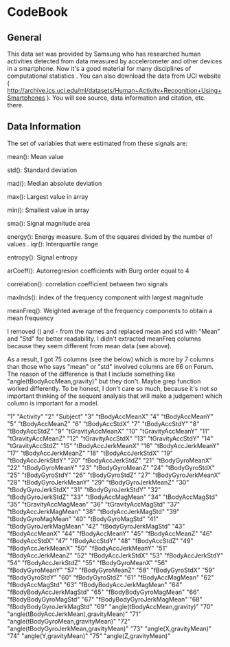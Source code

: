 CodeBook
===========
General
---------
This data set was provided by Samsung who has researched human activities detected from data measured by accelerometer and other devices in a smartphone. Now it's a good material for many disciplines of computational statistics . You can also download the data from UCI website (  http://archive.ics.uci.edu/ml/datasets/Human+Activity+Recognition+Using+Smartphones ). You will see source, data information and citation, etc. there.


Data Information
-----------------
The set of variables that were estimated from these signals are: 

mean(): Mean value 

std(): Standard deviation 

mad(): Median absolute deviation  

max(): Largest value in array 

min(): Smallest value in array 

sma(): Signal magnitude area 

energy(): Energy measure. Sum of the squares divided by the number of values . 
iqr(): Interquartile range  

entropy(): Signal entropy 

arCoeff(): Autorregresion coefficients with Burg order equal to 4 

correlation(): correlation coefficient between two signals 

maxInds(): index of the frequency component with largest magnitude 

meanFreq(): Weighted average of the frequency components to obtain a mean frequency 

I removed () and - from the names and replaced mean and std with "Mean" and "Std" for better readability. I didn't extracted meanFreq columns because they seem different from mean data (see above).

As a result, I got 75 columns (see the below) which is more by 7 columns than those who says "mean" or "std" involved columns are 66 on Forum. The reason of the difference is that I include something like "angle(tBodyAccMean,gravity)" but they don't. Maybe grep function worked differently. To be honest, I don't care so much, because  it's not so important thinking of the sequent analysis that will make a judgement which column is important for a model. 

  
"1" "Activity"
"2" "Subject"
"3" "tBodyAccMeanX"
"4" "tBodyAccMeanY"
"5" "tBodyAccMeanZ"
"6" "tBodyAccStdX"
"7" "tBodyAccStdY"
"8" "tBodyAccStdZ"
"9" "tGravityAccMeanX"
"10" "tGravityAccMeanY"
"11" "tGravityAccMeanZ"
"12" "tGravityAccStdX"
"13" "tGravityAccStdY"
"14" "tGravityAccStdZ"
"15" "tBodyAccJerkMeanX"
"16" "tBodyAccJerkMeanY"
"17" "tBodyAccJerkMeanZ"
"18" "tBodyAccJerkStdX"
"19" "tBodyAccJerkStdY"
"20" "tBodyAccJerkStdZ"
"21" "tBodyGyroMeanX"
"22" "tBodyGyroMeanY"
"23" "tBodyGyroMeanZ"
"24" "tBodyGyroStdX"
"25" "tBodyGyroStdY"
"26" "tBodyGyroStdZ"
"27" "tBodyGyroJerkMeanX"
"28" "tBodyGyroJerkMeanY"
"29" "tBodyGyroJerkMeanZ"
"30" "tBodyGyroJerkStdX"
"31" "tBodyGyroJerkStdY"
"32" "tBodyGyroJerkStdZ"
"33" "tBodyAccMagMean"
"34" "tBodyAccMagStd"
"35" "tGravityAccMagMean"
"36" "tGravityAccMagStd"
"37" "tBodyAccJerkMagMean"
"38" "tBodyAccJerkMagStd"
"39" "tBodyGyroMagMean"
"40" "tBodyGyroMagStd"
"41" "tBodyGyroJerkMagMean"
"42" "tBodyGyroJerkMagStd"
"43" "fBodyAccMeanX"
"44" "fBodyAccMeanY"
"45" "fBodyAccMeanZ"
"46" "fBodyAccStdX"
"47" "fBodyAccStdY"
"48" "fBodyAccStdZ"
"49" "fBodyAccJerkMeanX"
"50" "fBodyAccJerkMeanY"
"51" "fBodyAccJerkMeanZ"
"52" "fBodyAccJerkStdX"
"53" "fBodyAccJerkStdY"
"54" "fBodyAccJerkStdZ"
"55" "fBodyGyroMeanX"
"56" "fBodyGyroMeanY"
"57" "fBodyGyroMeanZ"
"58" "fBodyGyroStdX"
"59" "fBodyGyroStdY"
"60" "fBodyGyroStdZ"
"61" "fBodyAccMagMean"
"62" "fBodyAccMagStd"
"63" "fBodyBodyAccJerkMagMean"
"64" "fBodyBodyAccJerkMagStd"
"65" "fBodyBodyGyroMagMean"
"66" "fBodyBodyGyroMagStd"
"67" "fBodyBodyGyroJerkMagMean"
"68" "fBodyBodyGyroJerkMagStd"
"69" "angle(tBodyAccMean,gravity)"
"70" "angle(tBodyAccJerkMean),gravityMean)"
"71" "angle(tBodyGyroMean,gravityMean)"
"72" "angle(tBodyGyroJerkMean,gravityMean)"
"73" "angle(X,gravityMean)"
"74" "angle(Y,gravityMean)"
"75" "angle(Z,gravityMean)"

